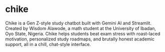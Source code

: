 # chike
Chike is a Gen Z-style study chatbot built with Gemini AI and Streamlit. Created by Wisdom Alawode, a math student at the University of Ibadan, Oyo State, Nigeria. Chike helps students beat exam stress with roast-laced motivation, personalized study roadmaps, and brutally honest academic support, all in a chill, chat-style interface.
